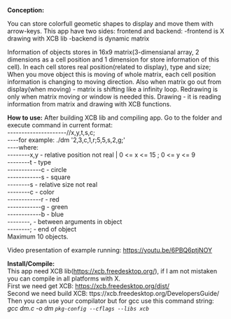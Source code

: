<b>Conception:</b>

You can store colorfull geometic shapes to display and move them with arrow-keys.
This app have two sides: frontend and backend:
 -frontend is X drawing with XCB lib
 -backend is dynamic matrix

Information of objects stores in 16x9 matrix(3-dimensianal array, 2 dimensions as a cell position and 1 dimension for store information of this cell).
In each cell stores real position(related to display), type and size; 
When you move object this is moving of whole matrix, each cell position information is changing to moving direction.
Also when matrix go out from display(when moving) - matrix is shifting like a infinity loop.
Redrawing is only when matrix moving or window is needed this.
Drawing - it is reading information from matrix and drawing with XCB functions.

<b>How to use:</b>
After building XCB lib and compiling app. Go to the folder and execute command in current format:<br>
---------------------//x,y,t,s,c;<br>
----for example: ./dm '2,3,c,1,r;5,5,s,2,g;'<br>
----where:<br>
--------x,y - relative position not real | 0 <= x <= 15 ; 0 <= y <= 9<br>
--------t - type<br>
------------c - circle<br>
------------s - square<br>
--------s - relative size not real<br>
--------c - color<br>
------------r - red<br>
------------g - green<br>
------------b - blue<br>
--------, - between arguments in object<br>
--------; - end of object<br>
Maximum 10 objects.<br>

Video presentation of example running: <a href="https://youtu.be/6PBQ6ptjNOY">https://youtu.be/6PBQ6ptjNOY</a><br>

<b>Install/Compile:</b><br>
This app need XCB lib(https://xcb.freedesktop.org/), if I am not mistaken you can compile in all platforms with X.<br>
First we need get XCB: https://xcb.freedesktop.org/dist/<br>
Second we need build XCB: ttps://xcb.freedesktop.org/DevelopersGuide/<br>
Then you can use your compilator but for gcc use this command string:<br>
<i>gcc dm.c -o dm `pkg-config --cflags --libs xcb`</i> <br>
